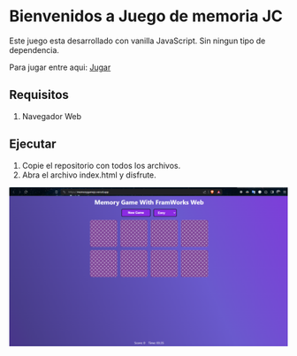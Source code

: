
# Bienvenidos a Juego de memoria JC

Este juego esta desarrollado con vanilla JavaScript. Sin ningun tipo de dependencia.

Para jugar entre aqui: [Jugar](https://memorygamejc.vercel.app/)

## Requisitos

1. Navegador Web

## Ejecutar

1. Copie el repositorio con todos los archivos.
2. Abra el archivo index.html y disfrute.


![Previwe image](./assets/preview.png)